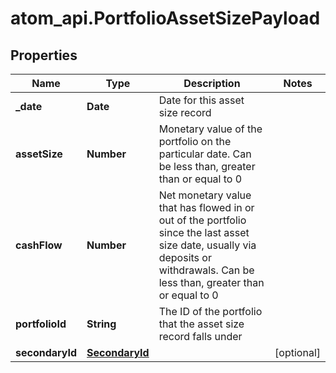 # atom_api.PortfolioAssetSizePayload

## Properties
Name | Type | Description | Notes
------------ | ------------- | ------------- | -------------
**_date** | **Date** | Date for this asset size record | 
**assetSize** | **Number** | Monetary value of the portfolio on the particular date. Can be less than, greater than or equal to 0 | 
**cashFlow** | **Number** | Net monetary value that has flowed in or out of the portfolio since the last asset size date, usually via deposits or withdrawals. Can be less than, greater than or equal to 0 | 
**portfolioId** | **String** | The ID of the portfolio that the asset size record falls under | 
**secondaryId** | [**SecondaryId**](SecondaryId.md) |  | [optional] 


